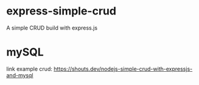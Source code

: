 # express-simple-crud
A simple CRUD build with express.js


# mySQL
link example crud: https://shouts.dev/nodejs-simple-crud-with-expressjs-and-mysql
